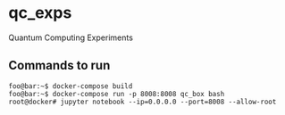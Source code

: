 # qc_exps
Quantum Computing Experiments

## Commands to run

```console
foo@bar:~$ docker-compose build
foo@bar:~$ docker-compose run -p 8008:8008 qc_box bash
root@docker# jupyter notebook --ip=0.0.0.0 --port=8008 --allow-root
```
